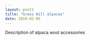 ```yaml
---
layout: post1
title: "Grass Hill alpacas"
date: 2019-02-05
---
```

Description of alpaca wool accessories
